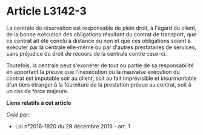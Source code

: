 # Article L3142-3

La centrale de réservation est responsable de plein droit, à l'égard  du client, de la bonne exécution des obligations
résultant du contrat de  transport, que ce contrat ait été conclu à distance ou non et que ces  obligations soient à exécuter
par la centrale elle-même ou par d'autres  prestataires de services, sans préjudice du droit de recours de la  centrale
contre ceux-ci. 

Toutefois, la centrale  peut s'exonérer de tout ou partie de sa responsabilité en apportant la  preuve que l'inexécution ou
la mauvaise exécution du contrat est  imputable soit au client, soit au fait imprévisible et insurmontable  d'un tiers
étranger à la fourniture de la prestation prévue au contrat,  soit à un cas de force majeure.

**Liens relatifs à cet article**

_Créé par_:

  - Loi n°2016-1920 du 29 décembre 2016 - art. 1
